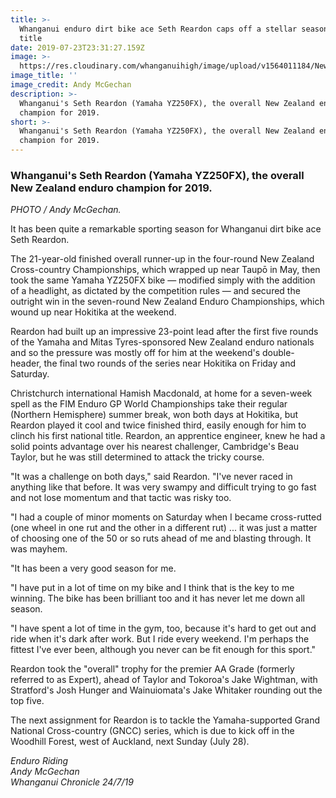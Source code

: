 ```yaml
---
title: >-
  Whanganui enduro dirt bike ace Seth Reardon caps off a stellar season with NZ
  title
date: 2019-07-23T23:31:27.159Z
image: >-
  https://res.cloudinary.com/whanganuihigh/image/upload/v1564011184/News/Seth_won_season.no.3._july_2019.jpg
image_title: ''
image_credit: Andy McGechan
description: >-
  Whanganui's Seth Reardon (Yamaha YZ250FX), the overall New Zealand enduro
  champion for 2019. 
short: >-
  Whanganui's Seth Reardon (Yamaha YZ250FX), the overall New Zealand enduro
  champion for 2019.
---
```

### Whanganui's Seth Reardon (Yamaha YZ250FX), the overall New Zealand enduro champion for 2019.

_PHOTO / Andy McGechan._

It has been quite a remarkable sporting season for Whanganui dirt bike ace Seth Reardon.

The 21-year-old finished overall runner-up in the four-round New Zealand Cross-country Championships, which wrapped up near Taupō in May, then took the same Yamaha YZ250FX bike — modified simply with the addition of a headlight, as dictated by the competition rules — and secured the outright win in the seven-round New Zealand Enduro Championships, which wound up near Hokitika at the weekend.

Reardon had built up an impressive 23-point lead after the first five rounds of the Yamaha and Mitas Tyres-sponsored New Zealand enduro nationals and so the pressure was mostly off for him at the weekend's double-header, the final two rounds of the series near Hokitika on Friday and Saturday.

Christchurch international Hamish Macdonald, at home for a seven-week spell as the FIM Enduro GP World Championships take their regular (Northern Hemisphere) summer break, won both days at Hokitika, but Reardon played it cool and twice finished third, easily enough for him to clinch his first national title.
Reardon, an apprentice engineer, knew he had a solid points advantage over his nearest challenger, Cambridge's Beau Taylor, but he was still determined to attack the tricky course.

"It was a challenge on both days," said Reardon. "I've never raced in anything like that before. It was very swampy and difficult trying to go fast and not lose momentum and that tactic was risky too.

"I had a couple of minor moments on Saturday when I became cross-rutted (one wheel in one rut and the other in a different rut) ... it was just a matter of choosing one of the 50 or so ruts ahead of me and blasting through. It was mayhem.

"It has been a very good season for me.

"I have put in a lot of time on my bike and I think that is the key to me winning. The bike has been brilliant too and it has never let me down all season.

"I have spent a lot of time in the gym, too, because it's hard to get out and ride when it's dark after work. But I ride every weekend. I'm perhaps the fittest I've ever been, although you never can be fit enough for this sport."

Reardon took the "overall" trophy for the premier AA Grade (formerly referred to as Expert), ahead of Taylor and Tokoroa's Jake Wightman, with Stratford's Josh Hunger and Wainuiomata's Jake Whitaker rounding out the top five.

The next assignment for Reardon is to tackle the Yamaha-supported Grand National Cross-country (GNCC) series, which is due to kick off in the Woodhill Forest, west of Auckland, next Sunday (July 28).  

_Enduro Riding_  
_Andy McGechan_  
_Whanganui Chronicle 24/7/19_
